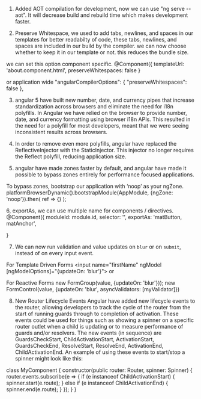 1. Added AOT compilation for development, now we can use "ng serve --aot". It will decrease build and rebuild time which makes development faster.

2. Preserve Whitespace, we used to add tabs, newlines, and spaces in our templates for better readabilty of code, these tabs, newlines, and spaces are included in our build by the compiler. we can now choose whether to keep it in our template or not. this reduces the bundle size.

we can set this option component specific.
@Component({
  templateUrl: 'about.component.html',
  preserveWhitespaces: false
}

or application wide 
"angularCompilerOptions": {
    "preserveWhitespaces": false
},



3. angular 5 have built new number, date, and currency pipes that increase standardization across browsers and eliminate the need for i18n polyfills.
In Angular we have relied on the browser to provide number, date, and currency formatting using browser i18n APIs. This resulted in the need for a polyfill for most developers, meant that we were seeing inconsistent results across browsers.

4. In order to remove even more polyfills, angular have replaced the ReflectiveInjector with the StaticInjector. This injector no longer requires the Reflect polyfill, reducing application size.

5. angular have made zones faster by default, and angular have made it possible to bypass zones entirely for performance focused applications.

To bypass zones, bootstrap our application with ‘noop’ as your ngZone.
platformBrowserDynamic().bootstrapModule(AppModule, {ngZone: 'noop'}).then( ref => {} );

6, exportAs, we can use multiple name for components / directives.
@Component({
  moduleId: module.id,
  selector: '',
  exportAs: 'matButton, matAnchor',

}

7. We can now run validation and value updates on `blur` or on `submit`, instead of on every input event.

For Template Driven Forms
<input name="firstName" ngModel [ngModelOptions]="{updateOn: 'blur'}">
or 
<form [ngFormOptions]="{updateOn: 'submit'}">

For Reactive Forms
new FormGroup(value, {updateOn: 'blur'}));
new FormControl(value, {updateOn: 'blur', asyncValidators: [myValidator]})



8. New Router Lifecycle Events
Angular have added new lifecycle events to the router, allowing developers to track the cycle of the router from the start of running guards through to completion of activation. These events could be used for things such as showing a spinner on a specific router outlet when a child is updating or to measure performance of guards and/or resolvers.
The new events (in sequence) are GuardsCheckStart, ChildActivationStart, ActivationStart, GuardsCheckEnd, ResolveStart, ResolveEnd, ActivationEnd, ChildActivationEnd. An example of using these events to start/stop a spinner might look like this:

class MyComponent {
  constructor(public router: Router, spinner: Spinner) {
    router.events.subscribe(e => {
      if (e instanceof ChildActivationStart) {
        spinner.start(e.route);
      } else if (e instanceof ChildActivationEnd) {
        spinner.end(e.route);
      }
    });
  }
}

